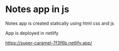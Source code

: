 # Notes app in js

Notes app is created statically using html css and js

App is deployed in netlify

https://super-caramel-7f3f6b.netlify.app/
